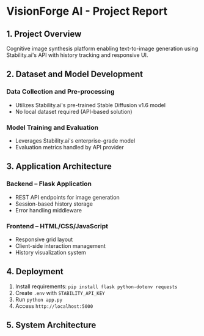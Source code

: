 # VisionForge AI - Project Report

## 1. Project Overview
Cognitive image synthesis platform enabling text-to-image generation using Stability.ai's API with history tracking and responsive UI.

## 2. Dataset and Model Development
### Data Collection and Pre-processing
- Utilizes Stability.ai's pre-trained Stable Diffusion v1.6 model
- No local dataset required (API-based solution)

### Model Training and Evaluation
- Leverages Stability.ai's enterprise-grade model
- Evaluation metrics handled by API provider

## 3. Application Architecture
### Backend – Flask Application
- REST API endpoints for image generation
- Session-based history storage
- Error handling middleware

### Frontend – HTML/CSS/JavaScript
- Responsive grid layout
- Client-side interaction management
- History visualization system

## 4. Deployment
1. Install requirements: `pip install flask python-dotenv requests`
2. Create `.env` with `STABILITY_API_KEY`
3. Run `python app.py`
4. Access `http://localhost:5000`

## 5. System Architecture
